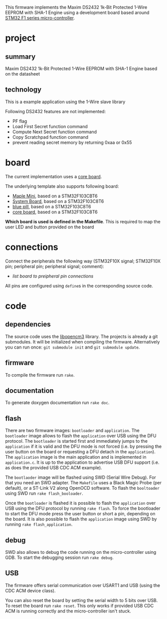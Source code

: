This firmware implements the Maxim DS2432 1k-Bit Protected 1-Wire EEPROM with SHA-1 Engine using a development board based around [STM32 F1 series micro-controller](http://www.st.com/web/en/catalog/mmc/FM141/SC1169/SS1031).

project
=======

summary
-------

Maxim DS2432 1k-Bit Protected 1-Wire EEPROM with SHA-1 Engine based on the datasheet

technology
----------

This is a example application using the 1-Wire slave library

Following DS2432 features are not implemented:

- PF flag
- Load First Secret function command
- Compute Next Secret function command
- Copy Scratchpad function command
- prevent reading secret memory by returning 0xaa or 0x55

board
=====

The current implementation uses a [core board](https://wiki.cuvoodoo.info/doku.php?id=stm32f1xx#core_board).

The underlying template also supports following board:

- [Maple Mini](http://leaflabs.com/docs/hardware/maple-mini.html), based on a STM32F103CBT6
- [System Board](https://wiki.cuvoodoo.info/doku.php?id=stm32f1xx#system_board), based on a STM32F103C8T6
- [blue pill](ihttps://wiki.cuvoodoo.info/doku.php?id=stm32f1xx#blue_pill), based on a STM32F103C8T6
- [core board](https://wiki.cuvoodoo.info/doku.php?id=stm32f1xx#core_board), based on a STM32F103C8T6

**Which board is used is defined in the Makefile**.
This is required to map the user LED and button provided on the board

connections
===========

Connect the peripherals the following way (STM32F10X signal; STM32F10X pin; peripheral pin; peripheral signal; comment):

- *list board to preipheral pin connections*

All pins are configured using `define`s in the corresponding source code.

code
====

dependencies
------------

The source code uses the [libopencm3](http://libopencm3.org/) library.
The projects is already a git submodules.
It will be initialized when compiling the firmware.
Alternatively you can run once: `git submodule init` and `git submodule update`.

firmware
--------

To compile the firmware run `rake`.

documentation
-------------

To generate doxygen documentation run `rake doc`.

flash
-----

There are two firmware images: `bootloader` and `application`.
The `bootloader` image allows to flash the `application` over USB using the DFU protocol.
The `bootloader` is started first and immediately jumps to the `application` if it is valid and the DFU mode is not forced (i.e. by pressing the user button on the board or requesting a DFU detach in the `application`).
The `application` image is the main application and is implemented in `application.c`.
It is up to the application to advertise USB DFU support (i.e. as does the provided USB CDC ACM example).

The `bootlaoder` image will be flashed using SWD (Serial Wire Debug).
For that you need an SWD adapter.
The `Makefile` uses a Black Magic Probe (per default), or a ST-Link V2 along OpenOCD software.
To flash the `booltoader` using SWD run `rake flash_booloader`.

Once the `bootloader` is flashed it is possible to flash the `application` over USB using the DFU protocol by running `rake flash`.
To force the bootloader to start the DFU mode press the user button or short a pin, depending on the board.
It is also possible to flash the `application` image using SWD by running `rake flash_application`.

debug
-----

SWD also allows to debug the code running on the micro-controller using GDB.
To start the debugging session run `rake debug`.

USB
---

The firmware offers serial communication over USART1 and USB (using the CDC ACM device class).

You can also reset the board by setting the serial width to 5 bits over USB.
To reset the board run `rake reset`.
This only works if provided USB CDC ACM is running correctly and the micro-controller isn't stuck.
